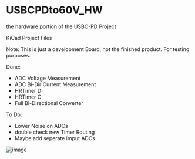 # USBCPDto60V_HW
the hardware portion of the USBC-PD Project

KiCad Project Files

Note: This is just a development Board, not the finished product. For testing purposes.

Done:
- ADC Voltage Measurement
- ADC Bi-Dir Current Measurement
- HRTimer D
- HRTimer C
- Full Bi-Directional Converter

To Do:
- Lower Noise on ADCs
- double check new Timer Routing
- Maybe add seperate imput ADCs
  
![image](https://github.com/Pryside/USBCPDto60V_HW/assets/31861192/a42d6329-dcfc-4d50-ad50-5dc436f681a8)
